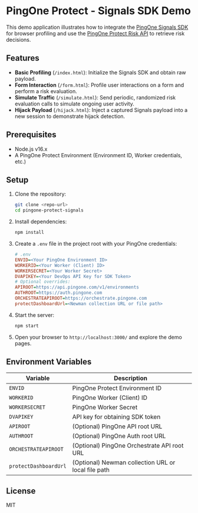 # PingOne Protect - Signals SDK Demo

This demo application illustrates how to integrate the [PingOne Signals SDK](https://apidocs.pingidentity.com/pingone/native-sdks/v1/api/#pingone-risk-sdk-for-web) for browser profiling and use the [PingOne Protect Risk API](https://developer.pingidentity.com/en/cloud-services/pingone-risk.html) to retrieve risk decisions.

## Features

- **Basic Profiling** (`/index.html`): Initialize the Signals SDK and obtain raw payload.
- **Form Interaction** (`/form.html`): Profile user interactions on a form and perform a risk evaluation.
- **Simulate Traffic** (`/simulate.html`): Send periodic, randomized risk evaluation calls to simulate ongoing user activity.
- **Hijack Payload** (`/hijack.html`): Inject a captured Signals payload into a new session to demonstrate hijack detection.

## Prerequisites

- Node.js v16.x
- A PingOne Protect Environment (Environment ID, Worker credentials, etc.)

## Setup

1. Clone the repository:

   ```bash
   git clone <repo-url>
   cd pingone-protect-signals
   ```

2. Install dependencies:

   ```bash
   npm install
   ```

3. Create a `.env` file in the project root with your PingOne credentials:

   ```ini
   # .env
   ENVID=<Your PingOne Environment ID>
   WORKERID=<Your Worker (Client) ID>
   WORKERSECRET=<Your Worker Secret>
   DVAPIKEY=<Your DevOps API Key for SDK Token>
   # Optional overrides:
   APIROOT=https://api.pingone.com/v1/environments
   AUTHROOT=https://auth.pingone.com
   ORCHESTRATEAPIROOT=https://orchestrate.pingone.com
   protectDashboardUrl=<Newman collection URL or file path>
   ```

4. Start the server:

   ```bash
   npm start
   ```

5. Open your browser to `http://localhost:3000/` and explore the demo pages.

## Environment Variables

| Variable             | Description                                             |
|----------------------|---------------------------------------------------------|
| `ENVID`              | PingOne Protect Environment ID                          |
| `WORKERID`           | PingOne Worker (Client) ID                              |
| `WORKERSECRET`       | PingOne Worker Secret                                   |
| `DVAPIKEY`           | API key for obtaining SDK token                         |
| `APIROOT`            | (Optional) PingOne API root URL                         |
| `AUTHROOT`           | (Optional) PingOne Auth root URL                        |
| `ORCHESTRATEAPIROOT` | (Optional) PingOne Orchestrate API root URL             |
| `protectDashboardUrl`| (Optional) Newman collection URL or local file path      |

## License

MIT
